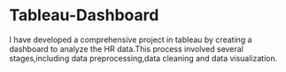 # Tableau-Dashboard
I have developed a comprehensive project in tableau by creating a dashboard to analyze the HR data.This process involved several stages,including data preprocessing,data cleaning and data visualization.
